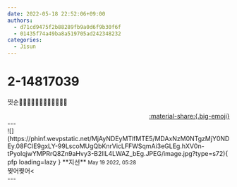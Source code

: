 ```yaml
---
date: 2022-05-18 22:52:06+09:00
authors:
  - d71cd9475f2b88289fb9a0d6f9b30f6f
  - 01435f74a49ba8a519705ad242348232
categories:
  - Jisun
---
```


# 2-14817039

<div class="post-container" markdown="1">
<div class="content-container md-sidebar__scrollwrap" markdown="1">

찟순🫠🫠🫠🫠🫠🫠🫠🫠🫠🫠🫠🫠

</div>
</div>

<div style="text-align: right;" markdown="1">
<a href="https://weverse.io/fromis9/fanpost/2-14817039" style="text-align: right;">:material-share:{.big-emoji}</a>
</div>
---

<div class="comments-container md-sidebar__scrollwrap" markdown="1">
<div class="comment" markdown="1">
<div class='id-container' markdown="1">
![](https://phinf.wevpstatic.net/MjAyNDEyMTlfMTE5/MDAxNzM0NTgzMjY0NDEy.08FClE9gxLY-99LscoMUgQbKnrVicLFFWSqmAi3eGLEg.hXV0n-tPyoIqjwYMPRrQ8Zn9aHvy3-B2llL4LWAZ_bEg.JPEG/image.jpg?type=s72){ pfp loading=lazy }
**<span class="artist">지선</span>** <small>May 19 2022, 05:28</small><br>
</div>
<div class='comment-body' markdown="1">
찢어찢어<
</div>
</div>
</div>
---
